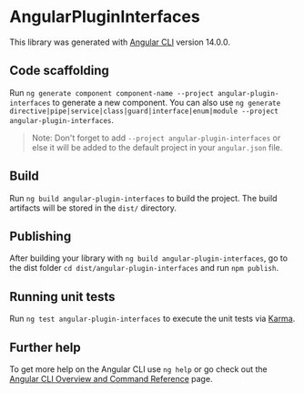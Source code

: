 # AngularPluginInterfaces

This library was generated with [Angular CLI](https://github.com/angular/angular-cli) version 14.0.0.

## Code scaffolding

Run `ng generate component component-name --project angular-plugin-interfaces` to generate a new component. You can also use `ng generate directive|pipe|service|class|guard|interface|enum|module --project angular-plugin-interfaces`.
> Note: Don't forget to add `--project angular-plugin-interfaces` or else it will be added to the default project in your `angular.json` file. 

## Build

Run `ng build angular-plugin-interfaces` to build the project. The build artifacts will be stored in the `dist/` directory.

## Publishing

After building your library with `ng build angular-plugin-interfaces`, go to the dist folder `cd dist/angular-plugin-interfaces` and run `npm publish`.

## Running unit tests

Run `ng test angular-plugin-interfaces` to execute the unit tests via [Karma](https://karma-runner.github.io).

## Further help

To get more help on the Angular CLI use `ng help` or go check out the [Angular CLI Overview and Command Reference](https://angular.io/cli) page.
